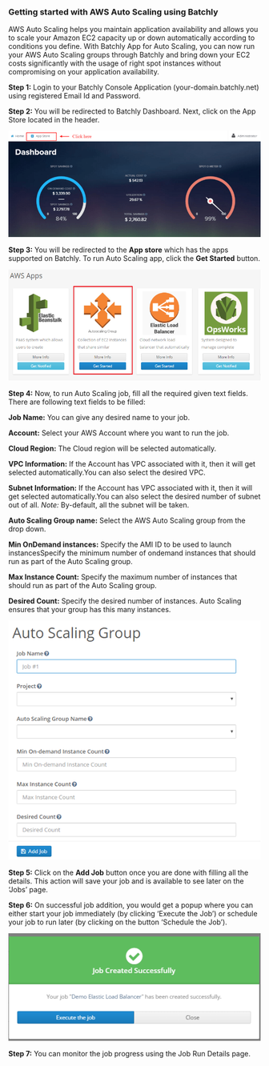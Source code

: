 ### Getting started with AWS Auto Scaling using Batchly

AWS Auto Scaling helps you maintain application availability and allows you to scale your Amazon EC2 capacity up or down automatically according to conditions you define. With Batchly App for Auto Scaling, you can now run your AWS Auto Scaling groups through Batchly and bring down your EC2 costs significantly with the usage of right spot instances without compromising on your application availability. 

**Step 1:**  Login to your Batchly Console Application (your-domain.batchly.net) using registered Email Id and Password.

**Step 2:** You will be redirected to Batchly Dashboard. Next, click on the App Store located in the header.

![Autoscaling](../img/jmeter1.png)

**Step 3:** You will be redirected to the **App store** which has the apps supported on Batchly. To run Auto Scaling app, click the **Get Started** button.

![Autoscaling](../img/autoscaling1.png)

**Step 4:** Now, to run Auto Scaling job, fill all the required given text fields. There are following text fields to be filled:

**Job Name:** You can give any desired name to your job.

**Account:** Select your AWS Account where you want to run the job.

**Cloud Region:**  The Cloud region will be selected automatically. 

**VPC Information:** If the Account has VPC associated with it, then it will get selected automatically.You can also select the desired VPC.

**Subnet Information:** If the Account has VPC associated with it, then it will get selected automatically.You can also select the desired number of subnet out of all. 
*Note:* By-default, all the subnet will be taken.

**Auto Scaling Group name:** Select the AWS Auto Scaling group from the drop down.

**Min OnDemand instances:** Specify the AMI ID to be used to launch instancesSpecify the minimum number of ondemand instances that should run as part of the Auto Scaling group.

**Max Instance Count:** Specify the maximum number of instances that should run as part of the Auto Scaling group.

**Desired Count:** Specify the desired number of instances. Auto Scaling ensures that your group has this many instances.

![Autoscaling](../img/autoscaling2.png)

**Step 5:** Click on the **Add Job** button once you are done with filling all the details. This action will save your job and is available to see later on the ‘Jobs’ page.

**Step 6:** On successful job addition, you would get a popup where you can either start your job immediately (by clicking ‘Execute the Job’) or schedule your job to run later (by clicking on the button ‘Schedule the Job’).

![Autoscaling](../img/popup.png)

**Step 7:** You can monitor the job progress using the Job Run Details page.
